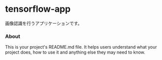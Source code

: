 tensorflow-app
==============

画像認識を行うアプリケーションです。

### About

This is your project's README.md file. It helps users understand what your
project does, how to use it and anything else they may need to know.